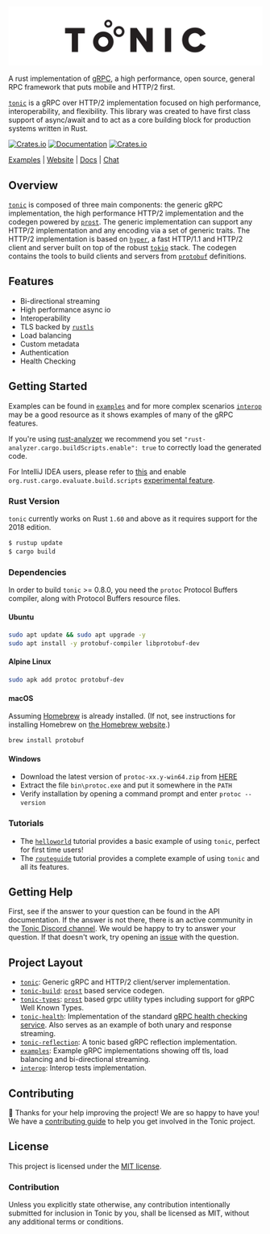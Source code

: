 ![](https://github.com/hyperium/tonic/raw/master/.github/assets/tonic-banner.svg?sanitize=true)

A rust implementation of [gRPC], a high performance, open source, general
RPC framework that puts mobile and HTTP/2 first.

[`tonic`] is a gRPC over HTTP/2 implementation focused on high performance, interoperability, and flexibility. This library was created to have first class support of async/await and to act as a core building block for production systems written in Rust.

[![Crates.io](https://img.shields.io/crates/v/tonic)](https://crates.io/crates/tonic)
[![Documentation](https://docs.rs/tonic/badge.svg)](https://docs.rs/tonic)
[![Crates.io](https://img.shields.io/crates/l/tonic)](LICENSE)


[Examples] | [Website] | [Docs] | [Chat]

## Overview

[`tonic`] is composed of three main components: the generic gRPC implementation, the high performance HTTP/2
implementation and the codegen powered by [`prost`]. The generic implementation can support any HTTP/2
implementation and any encoding via a set of generic traits. The HTTP/2 implementation is based on [`hyper`],
a fast HTTP/1.1 and HTTP/2 client and server built on top of the robust [`tokio`] stack. The codegen
contains the tools to build clients and servers from [`protobuf`] definitions.

## Features

- Bi-directional streaming
- High performance async io
- Interoperability
- TLS backed by [`rustls`]
- Load balancing
- Custom metadata
- Authentication
- Health Checking

## Getting Started

Examples can be found in [`examples`] and for more complex scenarios [`interop`]
may be a good resource as it shows examples of many of the gRPC features.

If you're using [rust-analyzer] we recommend you set `"rust-analyzer.cargo.buildScripts.enable": true` to correctly load
the generated code.

For IntelliJ IDEA users, please refer to [this](https://github.com/intellij-rust/intellij-rust/pull/8056) and enable
`org.rust.cargo.evaluate.build.scripts`
[experimental feature](https://plugins.jetbrains.com/plugin/8182-rust/docs/rust-faq.html#experimental-features).

### Rust Version

`tonic` currently works on Rust `1.60` and above as it requires support for the 2018 edition.

```bash
$ rustup update
$ cargo build
```

### Dependencies

In order to build `tonic` >= 0.8.0, you need the `protoc` Protocol Buffers compiler, along with Protocol Buffers resource files.

#### Ubuntu

```bash
sudo apt update && sudo apt upgrade -y
sudo apt install -y protobuf-compiler libprotobuf-dev
```

#### Alpine Linux

```sh
sudo apk add protoc protobuf-dev
```

#### macOS

Assuming [Homebrew](https://brew.sh/) is already installed. (If not, see instructions for installing Homebrew on [the Homebrew website](https://brew.sh/).)

```zsh
brew install protobuf
```

#### Windows

- Download the latest version of `protoc-xx.y-win64.zip` from [HERE](https://github.com/protocolbuffers/protobuf/releases/latest)
- Extract the file `bin\protoc.exe` and put it somewhere in the `PATH`
- Verify installation by opening a command prompt and enter `protoc --version`

### Tutorials

- The [`helloworld`][helloworld-tutorial] tutorial provides a basic example of using `tonic`, perfect for first time users!
- The [`routeguide`][routeguide-tutorial] tutorial provides a complete example of using `tonic` and all its
features.

## Getting Help

First, see if the answer to your question can be found in the API documentation.
If the answer is not there, there is an active community in
the [Tonic Discord channel][chat]. We would be happy to try to answer your
question. If that doesn't work, try opening an [issue] with the question.

[chat]: https://discord.gg/6yGkFeN
[issue]: https://github.com/hyperium/tonic/issues/new

## Project Layout

- [`tonic`](https://github.com/hyperium/tonic/tree/master/tonic): Generic gRPC and HTTP/2 client/server
implementation.
- [`tonic-build`](https://github.com/hyperium/tonic/tree/master/tonic-build): [`prost`] based service codegen.
- [`tonic-types`](https://github.com/hyperium/tonic/tree/master/tonic-types): [`prost`] based grpc utility types
  including support for gRPC Well Known Types.
- [`tonic-health`](https://github.com/hyperium/tonic/tree/master/tonic-health): Implementation of the standard [gRPC
health checking service][healthcheck]. Also serves as an example of both unary and response streaming.
- [`tonic-reflection`](https://github.com/hyperium/tonic/tree/master/tonic-reflection): A tonic based gRPC
reflection implementation.
- [`examples`](https://github.com/hyperium/tonic/tree/master/examples): Example gRPC implementations showing off
tls, load balancing and bi-directional streaming.
- [`interop`](https://github.com/hyperium/tonic/tree/master/interop): Interop tests implementation.

## Contributing

:balloon: Thanks for your help improving the project! We are so happy to have
you! We have a [contributing guide][guide] to help you get involved in the Tonic
project.

[guide]: CONTRIBUTING.md

## License

This project is licensed under the [MIT license](LICENSE).

### Contribution

Unless you explicitly state otherwise, any contribution intentionally submitted
for inclusion in Tonic by you, shall be licensed as MIT, without any additional
terms or conditions.


[gRPC]: https://grpc.io
[`tonic`]: https://github.com/hyperium/tonic
[`tokio`]: https://github.com/tokio-rs/tokio
[`hyper`]: https://github.com/hyperium/hyper
[`prost`]: https://github.com/tokio-rs/prost
[`protobuf`]: https://developers.google.com/protocol-buffers
[`rustls`]: https://github.com/rustls/rustls
[`examples`]: https://github.com/hyperium/tonic/tree/master/examples
[`interop`]: https://github.com/hyperium/tonic/tree/master/interop
[Examples]: https://github.com/hyperium/tonic/tree/master/examples
[Website]: https://github.com/hyperium/tonic
[Docs]: https://docs.rs/tonic
[Chat]: https://discord.gg/6yGkFeN
[routeguide-tutorial]: https://github.com/hyperium/tonic/blob/master/examples/routeguide-tutorial.md
[helloworld-tutorial]: https://github.com/hyperium/tonic/blob/master/examples/helloworld-tutorial.md
[healthcheck]: https://github.com/grpc/grpc/blob/master/doc/health-checking.md
[rust-analyzer]: https://rust-analyzer.github.io
